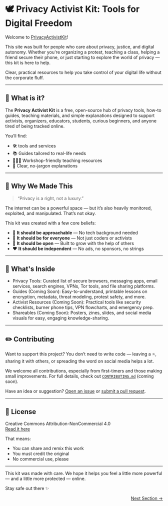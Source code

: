 # 🕊️ Privacy Activist Kit: Tools for Digital Freedom

Welcome to [PrivacyActivistKit](https://privacyactivistkit.org/#/)!

This site was built for people who care about privacy, justice, and digital autonomy. Whether you're organizing a protest, teaching a class, helping a friend secure their phone, or just starting to explore the world of privacy — this kit is here to help.

Clear, practical resources to help you take control of your digital life without the corporate fluff.

---

## 🌟 What is it?

The **Privacy Activist Kit** is a free, open-source hub of privacy tools, how-to guides, teaching materials, and simple explanations designed to support activists, organizers, educators, students, curious beginners, and anyone tired of being tracked online.

You’ll find:

- 🛠️ tools and services  
- 📚 Guides tailored to real-life needs  
- 👩🏽‍🏫 Workshop-friendly teaching resources  
- 🧩 Clear, no-jargon explanations  

---

## 🧠 Why We Made This

> “Privacy is a right, not a luxury.”

The internet can be a powerful space — but it’s also heavily monitored, exploited, and manipulated. That’s not okay.

This kit was created with a few core beliefs:

- 🧸 **It should be approachable** — No tech background needed  
- 🫶 **It should be for everyone** — Not just coders or activists  
- 🌱 **It should be open** — Built to grow with the help of others  
- ❤️ **It should be independent** — No ads, no sponsors, no strings  

---

## 🧰 What's Inside

- Privacy Tools: Curated list of secure browsers, messaging apps, email services, search engines, VPNs, Tor tools, and file sharing platforms.
- Guides (Coming Soon): Easy-to-understand, printable lessons on encryption, metadata, threat modeling, protest safety, and more.
- Activist Resources (Coming Soon): Practical tools like security checklists, burner phone tips, VPN flowcharts, and emergency prep.
- Shareables (Coming Soon): Posters, zines, slides, and social media visuals for easy, engaging knowledge-sharing.

---

## ✏️ Contributing

Want to support this project? You don’t need to write code — leaving a ⭐, sharing it with others, or spreading the word on social media helps a lot.

We welcome all contributions, especially from first-timers and those making small improvements. For full details, check out [`CONTRIBUTING.md`](https://github.com/Turtlecute33/PrivacyActivistKit/blob/main/CONTRIBUTING.md) (coming soon).

Have an idea or suggestion? [Open an issue](https://github.com/Turtlecute33/PrivacyActivistKit/issues) or [submit a pull request](https://github.com/Turtlecute33/PrivacyActivistKit/pulls).


---

## 📜 License

Creative Commons Attribution-NonCommercial 4.0  
[Read it here](https://creativecommons.org/licenses/by-nc/4.0/)

That means:

- You can share and remix this work  
- You must credit the original  
- No commercial use, please  

---

This kit was made with care. We hope it helps you feel a little more powerful — and a little more protected — online.

Stay safe out there ✨

<p align="right"><a href="#/introduction" class="next-section-button">Next Section →</a></p>
